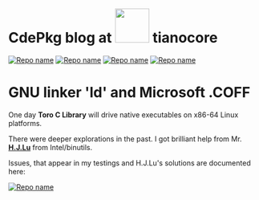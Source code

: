 # CdePkg blog at <img src="https://pbs.twimg.com/profile_images/759064723392311297/Yst2htM7_400x400.jpg"  width="68" height="68"> **tianocore**

[![Repo name](https://github-readme-stats.vercel.app/api/pin/?username=KilianKegel&repo=Introduction-of-the-ACPICA-port-to-UEFI)](https://github.com/tianocore/edk2-staging/tree/CdePkg/blogs/2022-01-16#introduction-of-the-acpica-port-to-uefi)
[![Repo name](https://github-readme-stats.vercel.app/api/pin/?username=KilianKegel&repo=RedFish-on-CdePkg)](https://github.com/tianocore/edk2-staging/tree/CdePkg/blogs/2021-12-19#redfish-on-cdepkg)
[![Repo name](https://github-readme-stats.vercel.app/api/pin/?username=KilianKegel&repo=Using-UEFI--and-Standard-C-API-in-shell-applications-creating-MSDOS-Tools-for-UEFI)](https://github.com/tianocore/edk2-staging/tree/CdePkg/blogs/2021-11-28#using-uefi--and-standard-c-api-in-shell-applications-creating-msdos-tools-for-uefi)
[![Repo name](https://github-readme-stats.vercel.app/api/pin/?username=KilianKegel&repo=my-legacy-toolbox)](https://github.com/tianocore/edk2-staging/blob/CdePkg/blogs/2021-11-14/README.md#my-legacy-toolbox)

# GNU linker 'ld' and Microsoft .COFF
One day **Toro C Library** will drive native executables on x86-64 Linux platforms.

There were deeper explorations in the past. I got brilliant help from Mr. [**H.J.Lu**](https://en.wikipedia.org/wiki/HJ_Lu) from Intel/binutils.

Issues, that appear in my testings and H.J.Lu's solutions are documented here:

[![Repo name](https://github-readme-stats.vercel.app/api/pin/?username=KilianKegel&repo=GNU-ld-for-MicrosoftCOFF-to-LinuxELF)](https://github.com/KilianKegel/GNU-ld-for-MicrosoftCOFF-to-LinuxELF#gnu-ld-for-microsoftcoff-to-linuxelf)
